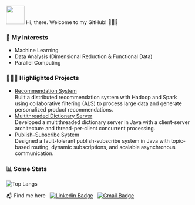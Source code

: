 <img src="https://media.giphy.com/media/VgCDAzcKvsR6OM0uWg/giphy.gif" width="50">  Hi, there. Welcome to my GitHub! 🙋🏻‍♀️

### 🌱 My interests
- Machine Learning
- Data Analysis (Dimensional Reduction & Functional Data)
- Parallel Computing  

### 👩🏻‍💻 Highlighted Projects
- [Recommendation System](https://github.com/verazi/Recommendation-System) <br >
  Built a distributed recommendation system with Hadoop and Spark using collaborative filtering (ALS) to process large data and generate personalized product recommendations.
- [Multithreaded Dictionary Server](https://github.com/verazi/Multi-threaded-Dictionary-Server/tree/master) <br >
  Developed a multithreaded dictionary server in Java with a client-server architecture and thread-per-client concurrent processing.
- [Publish–Subscribe System](https://github.com/verazi/Publisher-Subscriber-System/tree/main) <br >
  Designed a fault-tolerant publish-subscribe system in Java with topic-based routing, dynamic subscriptions, and scalable asynchronous communication.

### 📊 Some Stats

![Top Langs](https://github-readme-stats.vercel.app/api/top-langs/?username=verazi&size_weight=0.5&count_weight=0.5&theme=radical)

📬 Find me here &nbsp; [![Linkedin Badge](https://img.shields.io/badge/-LinkedIn-blue?style=flat-square&logo=Linkedin&logoColor=white&link=https://www.linkedin.com/in/ziyu-vera-wang/)](https://www.linkedin.com/in/ziyu-vera-wang/) &nbsp; [![Gmail Badge](https://img.shields.io/badge/Gmail-d14836?style=flat-square&logo=Gmail&logoColor=white&link=mailto:vera.ziyu.wang@gmail.com)](mailto:vera.ziyu.wang@gmail.com)

<!---
verazi/verazi is a ✨ special ✨ repository because its `README.md` (this file) appears on your GitHub profile.
You can click the Preview link to take a look at your changes.
--->
